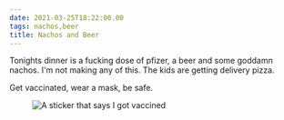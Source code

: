```yaml
---
date: 2021-03-25T18:22:00.00
tags: nachos,beer
title: Nachos and Beer
---
```


Tonights dinner is a fucking dose of pfizer, a beer and some goddamn nachos. I'm not making any of this. The kids are getting delivery pizza.

Get vaccinated, wear a mask, be safe.

<figure>

![A sticker that says I got vaccined](nachos_beer_vaccines.jpg)

</figure>
